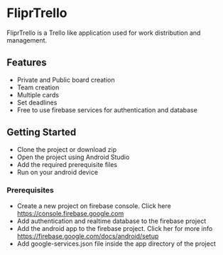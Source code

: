 # FliprTrello

FliprTrello is a Trello like application used for work distribution and management. 


## Features

* Private and Public board creation
* Team creation
* Multiple cards
* Set deadlines
* Free to use firebase services for authentication and database


## Getting Started

* Clone the project or download zip
* Open the project using Android Studio
* Add the required prerequisite files
* Run on your android device

### Prerequisites

* Create a new project on  firebase console. Click here https://console.firebase.google.com
* Add authentication and realtime database to the firebase project
* Add the android app to the firebase project. Click her for more info https://firebase.google.com/docs/android/setup
* Add google-services.json file inside the app directory of the project

